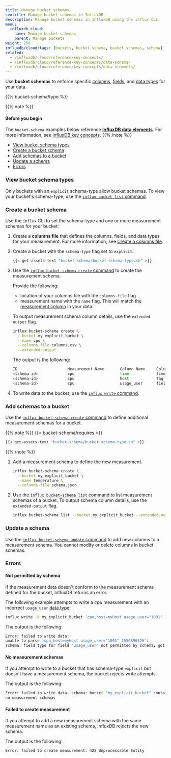 ```yaml
---
title: Manage bucket schemas
seotitle: Manage bucket schemas in InfluxDB
description: Manage bucket schemas in InfluxDB using the influx CLI.
menu:
  influxdb_cloud:
    name: Manage bucket schemas
    parent: Manage buckets
weight: 250
influxdb/cloud/tags: [buckets, bucket-schema, bucket schemas, schema]
related:
  - /influxdb/cloud/reference/key-concepts/
  - /influxdb/cloud/reference/key-concepts/data-schema/
  - /influxdb/cloud/reference/key-concepts/data-elements/
---
```


 Use **bucket schemas** to enforce specific [columns](/influxdb/cloud/reference/glossary/#column), [fields](/influxdb/cloud/reference/glossary/#field), and
 [data types](/influxdb/cloud/reference/glossary/#data-type) for your data.

{{% bucket-schema/type %}}

{{% note %}}

#### Before you begin

The `bucket-schema` examples below reference [**InfluxDB data elements**](/influxdb/cloud/reference/key-concepts/data-elements/).
For more information, see [InfluxDB key concepts](/influxdb/cloud/reference/key-concepts/).
{{% /note %}}

- [View bucket schema types](#view-bucket-schema-types)
- [Create a bucket schema](#create-a-bucket-schema)
- [Add schemas to a bucket](#add-schemas-to-a-bucket)
- [Update a schema](#update-a-schema)
- [Errors](#errors)

### View bucket schema types
Only buckets with an `explicit` schema-type allow bucket schemas.
To view your bucket's schema-type, use the [`influx bucket list` command](/influxdb/cloud/reference/cli/influx/bucket-schema/list).

### Create a bucket schema
Use the `influx` CLI to set the schema-type and one or more measurement schemas for your bucket:

1. Create a **columns file** that defines the columns, fields, and data types for your measurement.
For more information, see [Create a columns file](/influxdb/cloud/reference/cli/influx/bucket-schema/create/#create-a-columns-file).

2. Create a bucket with the `schema-type` flag set to `explicit`.

    ```sh
    {{< get-assets-text "bucket-schema/bucket-schema-type.sh" >}}
    ```

3. Use the [`influx bucket-schema create` command](/influxdb/cloud/reference/cli/influx/bucket-schema/create) to create the measurement schema.

   Provide the following:
   - location of your columns file with the `columns-file` flag
   - measurement name with the `name` flag. This will match the [measurement column](/influxdb/cloud/reference/key-concepts/data-elements/#measurement) in your data.

   To output measurement schema column details, use the `extended-output` flag.

   ```sh
   influx bucket-schema create \
     --bucket my_explicit_bucket \
     --name cpu \
     --columns-file columns.csv \
     --extended-output
   ```

   The output is the following:

   ```sh
   ID                      Measurement Name       Column Name     Column Type   Column Data Type    Bucket ID
   <schema-id>             cpu                    time            timestamp                        <bucket-id>
   <schema-id>             cpu                    host            tag                              <bucket-id>
   <schema-id>             cpu                    usage_user      field         float              <bucket-id>
   ```

4. To write data to the bucket, use the [`influx write` command](/influxdb/cloud/reference/cli/influx/write).

### Add schemas to a bucket
Use the [`influx bucket-schema create` command](/influxdb/cloud/reference/cli/influx/bucket-schema/create) to define additional measurement
schemas for a bucket.

{{% note %}}
{{< bucket-schema/requires >}}
```sh
{{< get-assets-text "bucket-schema/bucket-schema-type.sh" >}}
```
{{% /note %}}

1. Add a measurement schema to define the new measurement.

    ```sh
    influx bucket-schema create \
      --bucket my_explicit_bucket \
      --name temperature \
      --columns-file schema.json
    ```

2. Use the [`influx bucket-schema list` command](/influxdb/cloud/reference/cli/influx/bucket-schema/list) to list measurement schemas of a bucket.
   To output schema column details, use the `extended-output` flag.

    ```sh
    influx bucket-schema list --bucket my_explicit_bucket --extended-output
    ```

### Update a schema

Use the [`influx bucket-schema update` command](/influxdb/cloud/reference/cli/influx/bucket-schema/update) to add new columns to a measurement schema. You cannot modify or delete columns in bucket schemas.

### Errors

#### Not permitted by schema
If the measurement data doesn't conform to the measurement schema defined for the bucket, InfluxDB returns an error.

The following example attempts to write a *cpu* measurement with an incorrect `usage_user` [data type](/influxdb/cloud/reference/glossary/#data-type):

```sh
influx write -b my_explicit_bucket 'cpu,host=myHost usage_user="1001" 1556896326'
```

The output is the following:
```sh
Error: failed to write data:
unable to parse 'cpu,host=myHost usage_user="1001" 1556896326':
schema: field type for field "usage_user" not permitted by schema; got String but expected Float
  ```

#### No measurement schemas
If you attempt to write to a bucket that has schema-type `explicit` but doesn't have a measurement schema, the
bucket rejects write attempts.

The output is the following:

```sh
Error: failed to write data: schema: bucket "my_explicit_bucket" contains
no measurement schemas
```

#### Failed to create measurement
If you attempt to add a new measurement schema with the
same measurement name as an existing schema, InfluxDB rejects the new schema.

The output is the following:
```sh
Error: failed to create measurement: 422 Unprocessable Entity
```
